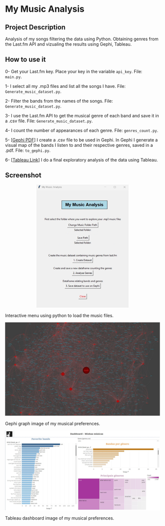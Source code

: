 # My Music Analysis

## Project Description

Analysis of my songs filtering the data using Python. Obtaining genres from the Last.fm API and vizualing the results using Gephi, Tableau.


## How to use it

0- Get your Last.fm key. Place your key in the variable `api_key`. File: `main.py`. 

1- I select all my .mp3 files and list all the songs I have. File: `Generate_music_dataset.py`.

2- Filter the bands from the names of the songs. File: `Generate_music_dataset.py`.

3- I use the Last.fm API to get the musical genre of each band and save it in a .csv file. File: `Generate_music_dataset.py`.

4- I count the number of appearances of each genre. File: `genres_count.py`.

5- [[Gephi PDF](https://github.com/Marcos14Almeida/my_music_analysis/blob/main/gephi/bands_graph_map.pdf)] I create a .csv file to be used in Gephi. In Gephi I generate a visual map of the bands I listen to and their respective genres, saved in a .pdf. File: `to_gephi.py`. 



6- [[Tableau Link](https://public.tableau.com/app/profile/marcos.p4585/viz/MyMusics/Painel1?publish=yes)] I do a final exploratory analysis of the data using Tableau. 

## Screenshot

<p align="center">
  <img src="https://github.com/Marcos14Almeida/my_music_analysis/blob/main/images/menu.jpg" width="300" title="Screenshot">
</p> 

Interactive menu using python to load the music files.


<p align="center">
  <img src="https://github.com/Marcos14Almeida/my_music_analysis/blob/main/gephi/print_gephi.jpg" width="600" title="Screenshot">
</p> 

Gephi graph image of my musical preferences.

<p align="center">
  <img src="https://github.com/Marcos14Almeida/my_music_analysis/blob/main/images/tableau_print.jpg" width="600" title="Screenshot">
</p> 

Tableau dashboard image of my musical preferences.